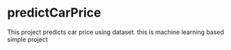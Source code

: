 # predictCarPrice
This project predicts car price using dataset. this is machine learning based simple project
